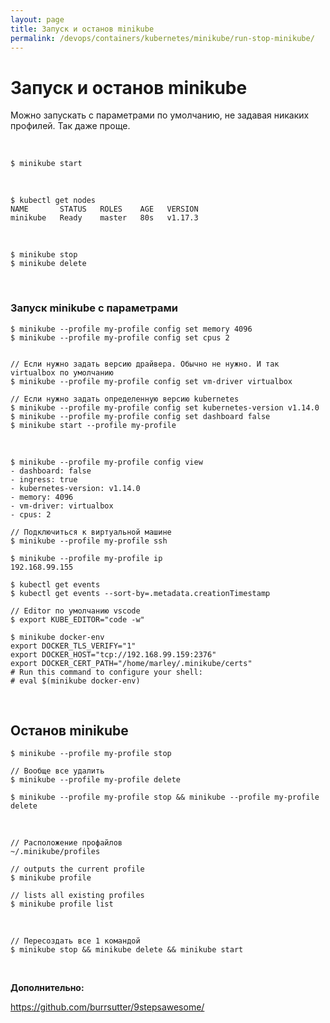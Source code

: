 ```yaml
---
layout: page
title: Запуск и останов minikube
permalink: /devops/containers/kubernetes/minikube/run-stop-minikube/
---
```


# Запуск и останов minikube

Можно запускать с параметрами по умолчанию, не задавая никаких профилей.
Так даже проще.

<br/>

    $ minikube start 

<br/>

    $ kubectl get nodes
    NAME       STATUS   ROLES    AGE   VERSION
    minikube   Ready    master   80s   v1.17.3

<br/>

    $ minikube stop 
    $ minikube delete


<br/>

### Запуск minikube с параметрами

```
$ minikube --profile my-profile config set memory 4096
$ minikube --profile my-profile config set cpus 2


// Если нужно задать версию драйвера. Обычно не нужно. И так virtualbox по умолчанию
$ minikube --profile my-profile config set vm-driver virtualbox

// Если нужно задать определенную версию kubernetes
$ minikube --profile my-profile config set kubernetes-version v1.14.0
$ minikube --profile my-profile config set dashboard false
$ minikube start --profile my-profile

```

<br/>

```
$ minikube --profile my-profile config view
- dashboard: false
- ingress: true
- kubernetes-version: v1.14.0
- memory: 4096
- vm-driver: virtualbox
- cpus: 2

```

```
// Подключиться к виртуальной машине
$ minikube --profile my-profile ssh
```

```
$ minikube --profile my-profile ip
192.168.99.155
```

```
$ kubectl get events
$ kubectl get events --sort-by=.metadata.creationTimestamp
```

```
// Editor по умолчанию vscode
$ export KUBE_EDITOR="code -w"
```

```
$ minikube docker-env
export DOCKER_TLS_VERIFY="1"
export DOCKER_HOST="tcp://192.168.99.159:2376"
export DOCKER_CERT_PATH="/home/marley/.minikube/certs"
# Run this command to configure your shell:
# eval $(minikube docker-env)
```

<br/>

## Останов minikube

    $ minikube --profile my-profile stop

    // Вообще все удалить
    $ minikube --profile my-profile delete

    $ minikube --profile my-profile stop && minikube --profile my-profile delete

<br/>

```
// Расположение профайлов
~/.minikube/profiles

// outputs the current profile
$ minikube profile

// lists all existing profiles
$ minikube profile list

```

<!--

    $ minikube profile default

```


minikube describe <profile>: outputs the JSON config of <profile>

minikube create <profile>: creates a new profile named, <profile>, and the associated cluster. It preserves all the flags supported by theminikube start command.

minikube delete <profile>: delete <profile>, the associated cluster, k8s context, and the ~/.minikube/profiles/<profile> subfolder.


```

-->

<br/>

    // Пересоздать все 1 командой
    $ minikube stop && minikube delete && minikube start

<br/>

**Дополнительно:**

https://github.com/burrsutter/9stepsawesome/
